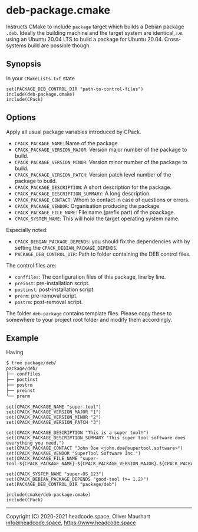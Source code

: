 # deb-package.cmake

Instructs CMake to include `package` target which builds a Debian package `.deb`. Ideally the building machine and the 
target system are identical, i.e. using an Ubuntu 20.04 LTS to build a package for Ubuntu 20.04. Cross-systems
build are possible though.


## Synopsis

In your `CMakeLists.txt` state
```
set(PACKAGE_DEB_CONTROL_DIR "path-to-control-files")
include(deb-package.cmake)
include(CPack)
```

## Options

Apply all usual package variables introduced by CPack.

* `CPACK_PACKAGE_NAME`: Name of the package.
* `CPACK_PACKAGE_VERSION_MAJOR`: Version major number of the package to build.
* `CPACK_PACKAGE_VERSION_MINOR`: Version minor number of the package to build.
* `CPACK_PACKAGE_VERSION_PATCH`: Version patch level number of the package to build.
* `CPACK_PACKAGE_DESCRIPTION`: A short description for the package.
* `CPACK_PACKAGE_DESCRIPTION_SUMMARY`: A long description.
* `CPACK_PACKAGE_CONTACT`: Whom to contact in case of questions or errors.
* `CPACK_PACKAGE_VENDOR`: Organisation producing the package.
* `CPACK_PACKAGE_FILE_NAME`: File name (prefix part) of the poackage.
* `CPACK_SYSTEM_NAME`: This will hold the target operating system name.

Especially noted:
* `CPACK_DEBIAN_PACKAGE_DEPENDS`: you should fix the dependencies with by setting the `CPACK_DEBIAN_PACKAGE_DEPENDS`.
* `PACKAGE_DEB_CONTROL_DIR`: Path to folder containing the DEB control files.

The control files are:
* `conffiles`:  The configuration files of this package, line by line.
* `preinst`: pre-installation script.
* `postinst`: post-installation script.
* `prerm`: pre-removal script.
* `postrm`: post-removal script.


The folder `deb-package` contains template files. Please copy these to somewhere to your project root folder and
modify them accordingly.


## Example

Having 
```bash
$ tree package/deb/
package/deb/
├── conffiles
├── postinst
├── postrm
├── preinst
└── prerm
```

```
set(CPACK_PACKAGE_NAME "super-tool")
set(CPACK_PACKAGE_VERSION_MAJOR "1")
set(CPACK_PACKAGE_VERSION_MINOR "2")
set(CPACK_PACKAGE_VERSION_PATCH "3")

set(CPACK_PACKAGE_DESCRIPTION "This is a super tool!")
set(CPACK_PACKAGE_DESCRIPTION_SUMMARY "This super tool software does everything you need.")
set(CPACK_PACKAGE_CONTACT "John Doe <john.doe@supertool.software>")
set(CPACK_PACKAGE_VENDOR "SuperTool Software Inc.")
set(CPACK_PACKAGE_FILE_NAME "super-tool-${CPACK_PACKAGE_NAME}-${CPACK_PACKAGE_VERSION_MAJOR}.${CPACK_PACKAGE_VERSION_MINOR}-${CMAKE_SYSTEM_PROCESSOR}")

set(CPACK_SYSTEM_NAME "super-OS_123")
set(CPACK_DEBIAN_PACKAGE_DEPENDS "good-tool (>= 1.2)")
set(PACKAGE_DEB_CONTROL_DIR "package/deb")

include(cmake/deb-package.cmake)
include(CPack)
```


---

Copyright (C) 2020-2021 headcode.space, Oliver Maurhart <info@headcode.space>, https://www.headcode.space
